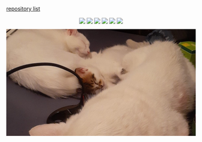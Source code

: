[repository list](REPOS.md)
<p align="center">

<a href="https://github.com/YoraiLevi/Intro-to-NLP-236299-CS187">
<img align="center" src="https://github-readme-stats-one-theta-17.vercel.app/api/pin/?username=YoraiLevi&repo=Intro-to-NLP-236299-CS187&theme=github_dark&max_lines=2" /></a>
<a href="https://github.com/YoraiLevi/regedit.ps1">
<img align="center" src="https://github-readme-stats-one-theta-17.vercel.app/api/pin/?username=YoraiLevi&repo=regedit.ps1&theme=github_dark&max_lines=2" /></a>
<a href="https://github.com/YoraiLevi/winutil_tweaks_cli">
<img align="center" src="https://github-readme-stats-one-theta-17.vercel.app/api/pin/?username=YoraiLevi&repo=winutil_tweaks_cli&theme=github_dark&max_lines=2" /></a>
<a href="https://github.com/YoraiLevi/windows_registry_modifications">
<img align="center" src="https://github-readme-stats-one-theta-17.vercel.app/api/pin/?username=YoraiLevi&repo=windows_registry_modifications&theme=github_dark&max_lines=2" /></a>
<a href="https://github.com/YoraiLevi/assistant">
<img align="center" src="https://github-readme-stats-one-theta-17.vercel.app/api/pin/?username=YoraiLevi&repo=assistant&theme=github_dark&max_lines=2" /></a>
<a href="https://github.com/YoraiLevi/Intro-to-Deep-Learning-Final-Project-CS236781">
<img align="center" src="https://github-readme-stats-one-theta-17.vercel.app/api/pin/?username=YoraiLevi&repo=Intro-to-Deep-Learning-Final-Project-CS236781&theme=github_dark&max_lines=2" /></a>

![](resources/README/header_image.jpg)
</p>
